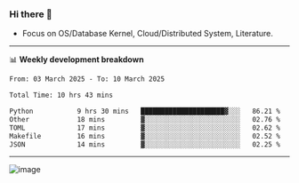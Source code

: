 ### Hi there 👋
<!-- * Daily Meditation via Leetcode/Competitive-Programming. -->
* Focus on OS/Database Kernel, Cloud/Distributed System, Literature.

-------

📊 **Weekly development breakdown**
<!--START_SECTION:waka-->

```txt
From: 03 March 2025 - To: 10 March 2025

Total Time: 10 hrs 43 mins

Python           9 hrs 30 mins   █████████████████████▓░░░   86.21 %
Other            18 mins         ▓░░░░░░░░░░░░░░░░░░░░░░░░   02.76 %
TOML             17 mins         ▓░░░░░░░░░░░░░░░░░░░░░░░░   02.62 %
Makefile         16 mins         ▓░░░░░░░░░░░░░░░░░░░░░░░░   02.52 %
JSON             14 mins         ▓░░░░░░░░░░░░░░░░░░░░░░░░   02.25 %
```

<!--END_SECTION:waka-->

-------

<!-- [![Leetcode Stats](https://leetcard.jacoblin.cool/hzhang413?font=Fira+Mono)](https://leetcode.com/fxrc) -->
![image](./cyberpunk-ghost-in-the-shell.gif)
<!--![image](./gis-archive.png)-->
